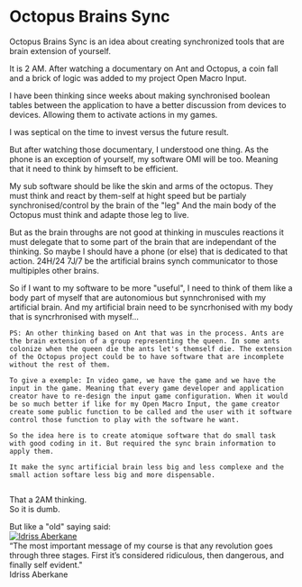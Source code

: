 # Octopus Brains Sync
Octopus Brains Sync is an idea about creating synchronized tools that are brain extension of yourself.


It is 2 AM.
After watching a documentary on Ant and Octopus, a coin fall and a brick of logic was added to my project Open Macro Input.

I have been thinking since weeks about making synchronised boolean tables between the application to have a better discussion from devices to devices.
Allowing them to activate actions in my games. 

I was septical on the time to invest versus the future result.

But after watching those documentary, I understood one thing. 
As the phone is an exception of yourself, my software OMI will be too.
Meaning that it need to think by himseft to be efficient.

My sub software should be like the skin and arms of the octopus.
They must think and react by them-self at hight speed but be partialy synchronised/control by the brain of the "leg"
And the main body of the Octopus must think and adapte those leg to live.

But as the brain throughs are not good at thinking in muscules reactions it must delegate that to some part of the brain that are independant of the thinking.
So maybe I should have a phone (or else) that is dedicated to that action. 24H/24 7J/7 be the artificial brains synch communicator to those multipiples other brains.


So if I want to my software to be more "useful", I need to think of them like a body part of myself that are autonomious but synnchronised with my artificial brain.
And my artificial brain need to be syncrhonised with my body that is syncrhronised with myself...


```
PS: An other thinking based on Ant that was in the process. Ants are the brain extension of a group representing the queen. In some ants colonize when the queen die the ants let's themself die. The extension of the Octopus project could be to have software that are incomplete without the rest of them.

To give a exemple: In video game, we have the game and we have the input in the game. Meaning that every game developer and application creator have to re-design the input game configuration. When it would be so much better if like for my Open Macro Input, the game creator create some public function to be called and the user with it software control those function to play with the software he want.

So the idea here is to create atomique software that do small task with good coding in it. But required the sync brain information to apply them.

It make the sync artificial brain less big and less complexe and the small action softare less big and more dispensable.
 
```

That a 2AM thinking.  
So it is dumb.

But like a "old" saying said:  
[![Idriss Aberkane ](https://www.hagergroup.com/hagerforum/images/content/explore_the_future/idriss_aberkhane_portrait_460-460.jpg)](https://www.youtube.com/watch?v=ibIjlXSagME&ab_channel=LeCERA)  
“The most important message of my course is that any revolution goes through three stages. First it’s considered ridiculous, then dangerous, and finally self evident."  
Idriss Aberkane  

